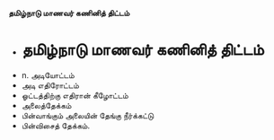 **தமிழ்நாடு மாணவர் கணினித் திட்டம்**
- # தமிழ்நாடு மாணவர் கணினித் திட்டம்
- n. அடியோட்டம்
- அடி எதிரோட்டம்
- ஓட்டத்திற்கு எதிரான் கீழோட்டம்
- அலைத்தேக்கம்
- பின்வாங்கும்  அலையின் தேங்கு நீர்க்கட்டு
-  பின்விசைத் தேக்கம்.

